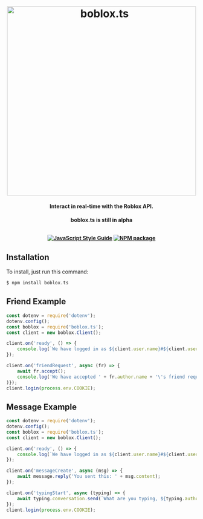 
<h1 align="center">
    <img src="https://i.imgur.com/5scWO9l.png" alt="boblox.ts" width="500"/>
    <br>
</h1>

<h4 align="center">Interact in real-time with the Roblox API.</h4>
<h4 align="center">boblox.ts is still in alpha
<br>
<br>
<p align="center">
    <a href="https://github.com/google/eslint-config-google"><img src="https://img.shields.io/badge/code%20style-google-blue?style=flat-square" alt="JavaScript Style Guide"/></a>
    <a href="https://npmjs.org/boblox.js"><img src="https://img.shields.io/npm/v/boblox.ts.svg?style=flat-square" alt="NPM package"/></a>
</p>

## Installation

To install, just run this command:
```bash
$ npm install boblox.ts
```

## Friend Example
```javascript
const dotenv = require('dotenv');
dotenv.config();
const boblox = require('boblox.ts');
const client = new boblox.Client();

client.on('ready', () => {
	console.log(`We have logged in as ${client.user.name}#${client.user.id}`);
});

client.on('friendRequest', async (fr) => {
	await fr.accept();
	console.log('We have accepted ' + fr.author.name + '\'s friend request!'); 
)});
client.login(process.env.COOKIE);
```
## Message Example
```javascript
const dotenv = require('dotenv');
dotenv.config();
const boblox = require('boblox.ts');
const client = new boblox.Client();

client.on('ready', () => {
	console.log(`We have logged in as ${client.user.name}#${client.user.id}`);
});

client.on('messageCreate', async (msg) => {
	await message.reply('You sent this: ' + msg.content);
});

client.on('typingStart', async (typing) => {
	await typing.conversation.send(`What are you typing, ${typing.author.name}?`);
});
client.login(process.env.COOKIE);
```